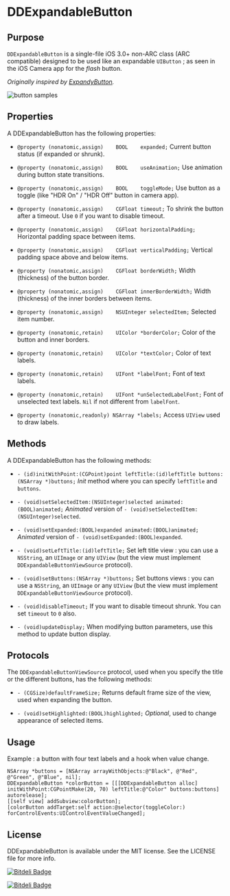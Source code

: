 DDExpandableButton
==============


Purpose
--------------

`DDExpandableButton` is a single-file iOS 3.0+ non-ARC class (ARC compatible) designed to be used like an expandable `UIButton` ; as seen in the iOS Camera app for the *flash* button.

*Originally inspired by [ExpandyButton](https://github.com/iosdeveloper/ExpandyButton).*

![button samples](http://github.com/ddebin/DDExpandableButton/raw/master/README.png)


Properties
--------------

A DDExpandableButton has the following properties:

 - `@property (nonatomic,assign)	BOOL	expanded;`
	Current button status (if expanded or shrunk).

 - `@property (nonatomic,assign)	BOOL	useAnimation;`
	Use animation during button state transitions.

 - `@property (nonatomic,assign)	BOOL	toggleMode;`
	Use button as a toggle (like "HDR On" / "HDR Off" button in camera app).

 - `@property (nonatomic,assign)	CGFloat timeout;`
	To shrink the button after a timeout. Use `0` if you want to disable timeout.

 - `@property (nonatomic,assign)	CGFloat horizontalPadding;`
	Horizontal padding space between items.

 - `@property (nonatomic,assign)	CGFloat verticalPadding;`
	Vertical padding space above and below items.

 - `@property (nonatomic,assign)	CGFloat borderWidth;`
	Width (thickness) of the button border.

 - `@property (nonatomic,assign)	CGFloat innerBorderWidth;`
	Width (thickness) of the inner borders between items.

 - `@property (nonatomic,assign)	NSUInteger selectedItem;`
	Selected item number.

 - `@property (nonatomic,retain)	UIColor *borderColor;`
	Color of the button and inner borders.

 - `@property (nonatomic,retain)	UIColor *textColor;`
	Color of text labels.

 - `@property (nonatomic,retain)	UIFont *labelFont;`
	Font of text labels.

 - `@property (nonatomic,retain)	UIFont *unSelectedLabelFont;`
	Font of unselected text labels. `Nil` if not different from `labelFont`.

 - `@property (nonatomic,readonly) NSArray *labels;`
	Access `UIView` used to draw labels.


Methods
--------------

A DDExpandableButton has the following methods:

 - `- (id)initWithPoint:(CGPoint)point leftTitle:(id)leftTitle buttons:(NSArray *)buttons;`
	*Init* method where you can specify `leftTitle` and `buttons`.

 - `- (void)setSelectedItem:(NSUInteger)selected animated:(BOOL)animated;`
	*Animated* version of `- (void)setSelectedItem:(NSUInteger)selected`.

 - `- (void)setExpanded:(BOOL)expanded animated:(BOOL)animated;`
	*Animated* version of `- (void)setExpanded:(BOOL)expanded`.

 - `- (void)setLeftTitle:(id)leftTitle;`
	Set left title view : you can use a `NSString`, an `UIImage` or any `UIView` (but the view must implement `DDExpandableButtonViewSource` protocol).

 - `- (void)setButtons:(NSArray *)buttons;`
	Set buttons views : you can use a `NSString`, an `UIImage` or any `UIView` (but the view must implement `DDExpandableButtonViewSource` protocol).

 - `- (void)disableTimeout;`
	If you want to disable timeout shrunk. You can set `timeout` to `0` also.

 - `- (void)updateDisplay;`
	When modifying button parameters, use this method to update button display.


Protocols
---------------

The `DDExpandableButtonViewSource` protocol, used when you specify the title or the different buttons, has the following methods:

 - `- (CGSize)defaultFrameSize;`
	Returns default frame size of the view, used when expanding the button.

 - `- (void)setHighlighted:(BOOL)highlighted;`
	*Optional*, used to change appearance of selected items.


Usage
---------------

Example : a button with four text labels and a hook when value change.

	NSArray *buttons = [NSArray arrayWithObjects:@"Black", @"Red", @"Green", @"Blue", nil];
	DDExpandableButton *colorButton = [[[DDExpandableButton alloc] initWithPoint:CGPointMake(20, 70) leftTitle:@"Color" buttons:buttons] autorelease];
	[[self view] addSubview:colorButton];
	[colorButton addTarget:self action:@selector(toggleColor:) forControlEvents:UIControlEventValueChanged];


License
---------------

DDExpandableButton is available under the MIT license. See the LICENSE file for more info.


[![Bitdeli Badge](https://d2weczhvl823v0.cloudfront.net/ddebin/ddexpandablebutton/trend.png)](https://bitdeli.com/free "Bitdeli Badge")



[![Bitdeli Badge](https://d2weczhvl823v0.cloudfront.net/ddebin/ddexpandablebutton/trend.png)](https://bitdeli.com/free "Bitdeli Badge")

